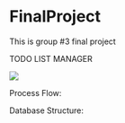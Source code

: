 # FinalProject
This is group #3 final project

TODO LIST MANAGER

<img src="C:\Users\Mrs. Zivjonoka\OneDrive\Рабочий стол\task list.jpg"/>

Process Flow:



Database Structure:
